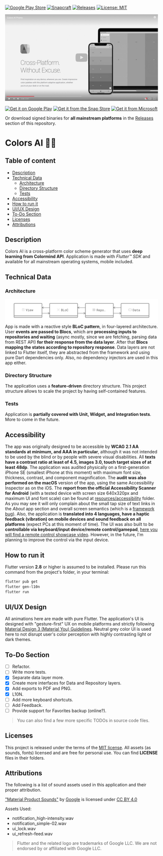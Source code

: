 [![Google Play Store](https://img.shields.io/endpoint?color=green&logo=google-play&logoColor=green&url=https%3A%2F%2Fplayshields.herokuapp.com%2Fplay%3Fi%3Dis.tsin.colors_ai.colors_ai%26l%3DStore%26m%3D%24version)](https://play.google.com/store/apps/details?id=is.tsin.colors_ai.colors_ai)
[![Snapcraft](https://snapcraft.io/colors-ai/badge.svg)](https://snapcraft.io/colors-ai)
[![Releases](https://img.shields.io/github/v/release/tsinis/colors_ai)](https://github.com/tsinis/colors_ai/releases)
[![License: MIT](https://img.shields.io/badge/License-MIT-yellow.svg)](https://opensource.org/licenses/MIT)

[![Video](./resources/images/video_preview.jpg)](https://www.youtube.com/watch?v=0ouuFWZtw64)

[<img src="https://upload.wikimedia.org/wikipedia/commons/7/78/Google_Play_Store_badge_EN.svg" width="190" alt="Get it on Google Play">](https://play.google.com/store/apps/details?id=is.tsin.colors_ai.colors_ai)
[![Get it from the Snap Store](https://snapcraft.io/static/images/badges/en/snap-store-black.svg)](https://snapcraft.io/colors-ai)
[<img src="https://upload.wikimedia.org/wikipedia/commons/f/f7/Get_it_from_Microsoft_Badge.svg" width="155" alt="Get it from Microsoft">](https://www.microsoft.com/store/apps/9NJVF29FV74V)

Or download signed binaries for **all mainstream platforms** in the [Releases](https://github.com/tsinis/colors_ai/releases) section of this repository.

# Colors AI 🎨🤖

## Table of content

* [Description](#Description)
* [Technical Data](#Technical-Data)
  * [Architecture](#Architecture)
  * [Directory Structure](#Directory-Structure)
  * [Tests](#Tests)
* [Accessibility](#Accessibility)
* [How to run it](#How-to-run-it)
* [UI/UX Design](#UI/UX-Design)
* [To-Do Section](#To-Do-Section)
* [Licenses](#Licenses)
* [Attributions](#Attributions)

## Description

Colors AI is a cross-platform color scheme generator that uses **deep learning from Colormind API**. Application is made with *Flutter&trade; SDK* and available for all mainstream operating systems, mobile included.

## Technical Data

### Architecture

![Architecture](./resources/images/architecture.png)
App is made with a reactive style **BLoC pattern**, in four-layered architecture. User **events are passed to Blocs**, which are **processing inputs to repositories and waiting** (async mostly, since we are fetching, parsing data from REST API) **for their response from the data layer**. After that **Blocs mapping the states according to repository response**. Data layers are not linked to Flutter itself, they are abstracted from the framework and using pure Dart dependencies only. Also, no dependency injectors are used in this app either.

### Directory Structure

The application uses a **feature-driven** directory structure. This project structure allows to scale the project by having self-contained features.

### Tests

Application is **partially covered with Unit, Widget, and Integration tests**. More to come in the future.

## Accessibility

The app was originally designed to be accessible by **WCAG 2.1 AA standards at minimum, and AAA in particular**, although it was not intended to be used by the blind or by people with severe visual disabilities. All **texts have a contrast ratio at least of 4.5, images 3.0, touch target sizes of at least 48dp**. The application was audited physically on a first-generation iPhone SE (smallest iPhone at this moment) with maximum font size, thickness, contrast, and component magnification. The **audit was also performed on the macOS** version of the app, using the same Accessibility Inspector as on the iOS. The **report from the official Accessibility Scanner for Android** (with a tested device with screen size 640x320px and maximum UI and font scale) can be found at [resources/accessibility](./resources/accessibility/) folder. As you may see it will only complain about the small tap size of text links in the *About* app section and overall screen semantics (which is a [framework bug](https://github.com/flutter/flutter/issues/39531)). Also, the application is **translated into 4 languages, have a haptic feedback (vibration) on mobile devices and sound feedback on all platforms** (expect PCs at this moment of time). The UI was also built to be **controllable via keyboard/input device/remote control/gamepad**, [here you will find a remote control showcase video](https://drive.google.com/file/d/15Ppuk3ELnP6MhUP6smwmrOS-LdbF0ji0/view?usp=sharing).
However, in the future, I'm planning to improve the control via the input device.

## How to run it

Flutter version **2.8** or higher is assumed to be installed. Please run this command from the project's folder, in your terminal:

```bash
flutter pub get
flutter gen-l10n
flutter run
```

## UI/UX Design

All animations here are made with pure Flutter. The application's UI is designed with "gesture-first" UX on mobile platforms and strictly following [Material Design 3 (Material You) Guidelines](https://m3.material.io). Neutral grey color UI is used here to not disrupt user's color perception with highly contrasting light or dark themes.

## To-Do Section

* [ ] Refactor.
* [ ] Write more tests.
* [x] Separate data layer more.
* [x] Create more interfaces for Data and Repository layers.
* [x] Add exports to PDF and PNG.
* [x] L10N.
* [ ] Add more keyboard shortcuts.
* [ ] Add Feedback.
* [ ] Provide support for Favorites backup (online?).

> You can also find a few more specific TODOs in source code files.

## Licenses

This project is released under the terms of the [MIT license](./LICENSE). All assets (as sounds, fonts) licensed and are free for personal use. You can find **LICENSE** files in their folders.

## Attributions

The following is a list of sound assets used in this application and their proper attribution.

["Material Product Sounds"](https://material.io/design/sound/sound-resources.html) by [Google](https://about.google) is licensed under [CC BY 4.0](https://creativecommons.org/licenses/by/4.0/legalcode)

Assets Used:

* notification_high-intensity.wav
* notification_simple-02.wav
* ui_lock.wav
* ui_refresh-feed.wav

> Flutter and the related logo are trademarks of Google LLC. We are not endorsed by or affiliated with Google LLC.
